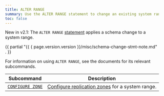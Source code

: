 ```yaml
---
title: ALTER RANGE
summary: Use the ALTER RANGE statement to change an existing system range.
toc: false
---
```


<span class="version-tag">New in v2.1:</span> The `ALTER RANGE` [statement](sql-statements.html) applies a schema change to a system range.

{{ partial "{{ { page.version.version }}/misc/schema-change-stmt-note.md" . }}

For information on using `ALTER RANGE`, see the documents for its relevant subcommands.

Subcommand | Description
-----------|------------
[`CONFIGURE ZONE`](configure-zone.html) | [Configure replication zones](configure-replication-zones.html) for a system range.
